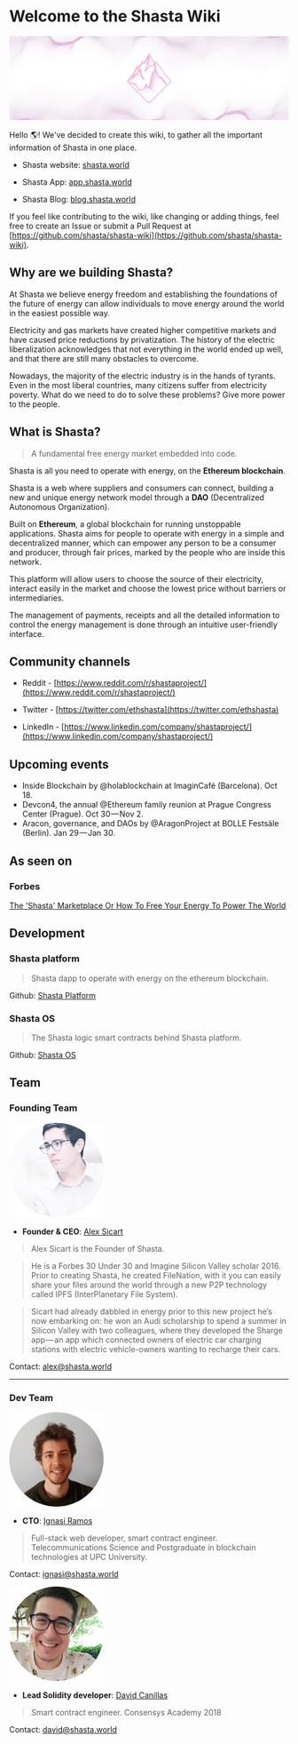 # Welcome to the Shasta Wiki

![](images/shasta-intro.png)

Hello 🌎! We've decided to create this wiki, to gather all the important information of Shasta in one place.

- Shasta website: [shasta.world](https://shasta.world/)

- Shasta App: [app.shasta.world](https://app.shasta.world)

- Shasta Blog: [blog.shasta.world](https://medium.com/shastaproject)

If you feel like contributing to the wiki, like changing or adding things, feel free to create an Issue or submit a Pull Request at [https://github.com/shasta/shasta-wiki](https://github.com/shasta/shasta-wiki).

## Why are we building Shasta?

At Shasta we believe energy freedom and establishing the foundations of the future of energy can allow individuals to move energy around the world in the easiest possible way.

Electricity and gas markets have created higher competitive markets and have caused price reductions by privatization. The history of the electric liberalization acknowledges that not everything in the world ended up well, and that there are still many obstacles to overcome.

Nowadays, the majority of the electric industry is in the hands of tyrants. Even in the most liberal countries, many citizens suffer from electricity poverty. What do we need to do to solve these problems? Give more power to the people.

## What is Shasta?
> A fundamental free energy market embedded into code.

Shasta is all you need to operate with energy, on the **Ethereum blockchain**.

Shasta is a web where suppliers and consumers can connect, building a new and unique energy network model through a **DAO** (Decentralized Autonomous Organization).

Built on **Ethereum**, a global blockchain for running unstoppable applications. Shasta aims for people to operate with energy in a simple and decentralized manner, which can empower any person to be a consumer and producer, through fair prices, marked by the people who are inside this network.

This platform will allow users to choose the source of their electricity, interact easily in the market and choose the lowest price without barriers or intermediaries.

The management of payments, receipts and all the detailed information to control the energy management is done through an intuitive user-friendly interface.

## Community channels
- Reddit - [https://www.reddit.com/r/shastaproject/](https://www.reddit.com/r/shastaproject/)

- Twitter - [https://twitter.com/ethshasta](https://twitter.com/ethshasta)

- LinkedIn - [https://www.linkedin.com/company/shastaproject/](https://www.linkedin.com/company/shastaproject/)

## Upcoming events
- Inside Blockchain by @holablockchain at ImaginCafé (Barcelona). Oct 18.
- Devcon4, the annual @Ethereum family reunion at Prague Congress Center (Prague). Oct 30 — Nov 2.
- Aracon, governance, and DAOs by @AragonProject at BOLLE Festsäle (Berlin). Jan 29 — Jan 30.

## As seen on
### Forbes
[The 'Shasta' Marketplace Or How To Free Your Energy To Power The World](https://www.forbes.com/sites/palomacanterogomez/2018/10/04/the-shasta-marketplace-or-how-to-free-your-energy-to-power-the-world/#3499ebdb60dd)

## Development
### Shasta platform
> Shasta dapp to operate with energy on the ethereum blockchain.

Github: [Shasta Platform](https://github.com/Shasta/Shasta)
### Shasta OS
> The Shasta logic smart contracts behind Shasta platform.

Github: [Shasta OS](https://github.com/Shasta/ShastaOS)

## Team
### Founding Team

<img src="images/alex.png" style="width:170px">

- **Founder & CEO**: [Alex Sicart](https://twitter.com/alexsicart)

> Alex Sicart is the Founder of Shasta.

> He is a Forbes 30 Under 30 and Imagine Silicon Valley scholar 2016. Prior to creating Shasta, he created FileNation, with it you can easily share your files around the world through a new P2P technology called IPFS (InterPlanetary File System).

> Sicart had already dabbled in energy prior to this new project he’s now embarking on: he won an Audi scholarship to spend a summer in Silicon Valley with two colleagues, where they developed the Sharge app — an app which connected owners of electric car charging stations with electric vehicle-owners wanting to recharge their cars.

Contact: [alex@shasta.world](mailto:alex@shasta.world)
___

### Dev Team

<img src="images/ignasi.png" style="width:170px">

- **CTO**: [Ignasi Ramos](https://twitter.com/IgnasiRamos)

> Full-stack web developer, smart contract engineer. Telecommunications Science and Postgraduate in blockchain technologies at UPC University.

Contact: [ignasi@shasta.world](mailto:ignasi@shasta.world)

<img src="images/david.png" style="width:170px">

- **Lead Solidity developer**: [David Canillas](https://twitter.com/DavidAweesome)

> Smart contract engineer. Consensys Academy 2018

Contact: [david@shasta.world](mailto:david@shasta.world)
